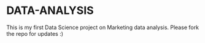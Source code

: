 # DATA-ANALYSIS
 This is my first Data Science project on Marketing data analysis. Please fork the repo for updates :)
